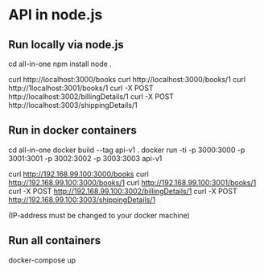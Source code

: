 API in node.js
==============

Run locally via node.js
-----------------------
cd all-in-one
npm install
node .

curl http://localhost:3000/books
curl http://localhost:3000/books/1
curl http://1localhost:3001/books/1
curl -X POST http://localhost:3002/billingDetails/1
curl -X POST http://localhost:3003/shippingDetails/1


Run in docker containers
------------------------
cd all-in-one
docker build --tag api-v1 .
docker run -ti -p 3000:3000 -p 3001:3001 -p 3002:3002 -p 3003:3003 api-v1

curl http://192.168.99.100:3000/books
curl http://192.168.99.100:3000/books/1
curl http://192.168.99.100:3001/books/1
curl -X POST http://192.168.99.100:3002/billingDetails/1
curl -X POST http://192.168.99.100:3003/shippingDetails/1

(IP-address must be changed to your docker machine)


Run all containers
------------------
docker-compose up
